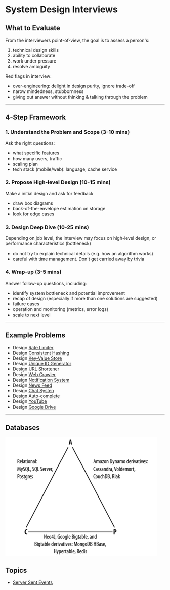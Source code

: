 # System Design Interviews

## What to Evaluate

From the interviewers point-of-view, the goal is to assess a person's:

1. technical design skills
2. ability to collaborate
3. work under pressure
4. resolve ambiguity

Red flags in interview:

- over-engineering: delight in design purity, ignore trade-off
- narow mindedness, stubbornness
- giving out answer without thinking & talking through the problem

---

## 4-Step Framework

### 1. Understand the Problem and Scope (3-10 mins)

Ask the right questions:

- what specific features
- how many users, traffic
- scaling plan
- tech stack (mobile/web): language, cache service

### 2. Propose High-level Design (10-15 mins)

Make a initial design and ask for feedback

- draw box diagrams
- back-of-the-envelope estimation on storage
- look for edge cases

### 3. Design Deep Dive (10-25 mins)

Depending on job level, the interview may focus on high-level design, or performance characteristics (bottleneck)

- do not try to explain technical details (e.g. how an algorithm works)
- careful with time management. Don't get carried away by trivia

### 4. Wrap-up (3-5 mins)

Answer follow-up questions, including:

- identify system bottleneck and potential improvement
- recap of design (especially if more than one solutions are suggested)
- failure cases
- operation and monitoring (metrics, error logs)
- scale to next level

---

## Example Problems

- Design [Rate Limiter](./examples/design_rate_limiter.md)
- Design [Consistent Hashing](./examples/design_consistent_hashing.md)
- Design [Key-Value Store](./examples/design_key_value_store.md)
- Design [Unique ID Generator](./examples/design_unique_id_generator.md)
- Design [URL Shortener](./examples/design_url_shortener.md)
- Design [Web Crawler](./examples/design_web_crawler.md)
- Design [Notification System](./examples/design_notification_system.md)
- Design [News Feed](./examples/design_news_feed.md)
- Design [Chat Systen](./examples/design_chat_system.md)
- Design [Auto-complete](./examples/design_auto_complete.md)
- Design [YouTube](./examples/design_youtube.md)
- Design [Google Drive](./examples/design_google_drive.md)

---

## Databases

![alt-text](./assets/cap_db.png)

## Topics

- [Server Sent Events](./topics/server_push.md)
